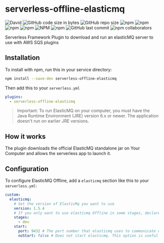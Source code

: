 # serverless-offline-elasticmq

![David](https://img.shields.io/david/YOU54F/serverless-offline-elasticmq.svg)
![GitHub code size in bytes](https://img.shields.io/github/languages/code-size/YOU54F/serverless-offline-elasticmq.svg)
![GitHub repo size](https://img.shields.io/github/repo-size/YOU54F/serverless-offline-elasticmq.svg)
![npm](https://img.shields.io/npm/dw/serverless-offline-elasticmq.svg)
![npm](https://img.shields.io/npm/dm/serverless-offline-elasticmq.svg)
![npm](https://img.shields.io/npm/dy/serverless-offline-elasticmq.svg)
![npm](https://img.shields.io/npm/dt/serverless-offline-elasticmq.svg)
![NPM](https://img.shields.io/npm/l/serverless-offline-elasticmq.svg)
![npm](https://img.shields.io/npm/v/serverless-offline-elasticmq.svg)
![GitHub last commit](https://img.shields.io/github/last-commit/YOU54F/serverless-offline-elasticmq.svg)
![npm collaborators](https://img.shields.io/npm/collaborators/serverless-offline-elasticmq.svg)

Serverless Framework Plugin to download and run an elasticMQ server to use with AWS SQS plugins

## Installation

To install with npm, run this in your service directory:

```bash
npm install --save-dev serverless-offline-elasticmq
```

Then add this to your `serverless.yml`

```yml
plugins:
  - serverless-offline-elasticmq
```

> Important:
> To run ElasticMQ on your computer, you must have the Java Runtime Environment
> (JRE) version 6.x or newer. The application doesn't run on earlier JRE versions.

## How it works

The plugin downloads the official ElasticMQ standalone jar on Your
Computer and allows the serverless app to launch it.

## Configuration

To configure ElasticMQ Offline, add a `elasticmq` section like this to your
`serverless.yml`:

```yml
custom:
  elasticmq:
    # Set the version of ElasticMq you want to use
    version: 1.5.4
    # If you only want to use elasticmq Offline in some stages, declare them here
    stages:
      - dev
    start:
      port: 9432 # The port number that elasticmq uses to communicate with your application. If you don't specify this option, the default port is 9432. If port 8000 is unavailable, this command throws an exception. You can use the port option to specify a different port number
      noStart: false # Does not start elasticmq. This option is useful if you already have a running instance of elasticmq locally
```
